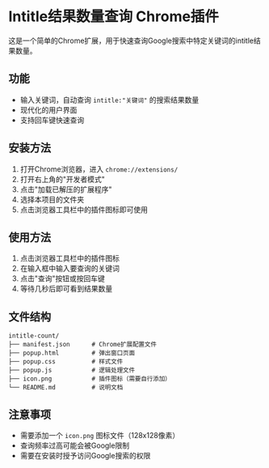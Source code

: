 # Intitle结果数量查询 Chrome插件

这是一个简单的Chrome扩展，用于快速查询Google搜索中特定关键词的intitle结果数量。

## 功能

- 输入关键词，自动查询 `intitle:"关键词"` 的搜索结果数量
- 现代化的用户界面
- 支持回车键快速查询

## 安装方法

1. 打开Chrome浏览器，进入 `chrome://extensions/`
2. 打开右上角的"开发者模式"
3. 点击"加载已解压的扩展程序"
4. 选择本项目的文件夹
5. 点击浏览器工具栏中的插件图标即可使用

## 使用方法

1. 点击浏览器工具栏中的插件图标
2. 在输入框中输入要查询的关键词
3. 点击"查询"按钮或按回车键
4. 等待几秒后即可看到结果数量

## 文件结构

```
intitle-count/
├── manifest.json      # Chrome扩展配置文件
├── popup.html         # 弹出窗口页面
├── popup.css          # 样式文件
├── popup.js           # 逻辑处理文件
├── icon.png           # 插件图标（需要自行添加）
└── README.md          # 说明文档
```

## 注意事项

- 需要添加一个 `icon.png` 图标文件（128x128像素）
- 查询频率过高可能会被Google限制
- 需要在安装时授予访问Google搜索的权限

